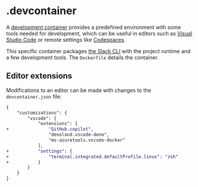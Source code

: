 # .devcontainer

A [development container][container] provides a predefined environment with
some tools needed for development, which can be useful in editors such as
[Visual Studio Code][vscode] or remote settings like [Codespaces][codespaces].

This specific container packages [the Slack CLI][cli] with the project runtime
and a few development tools. The `Dockerfile` details the container.

## Editor extensions

Modifications to an editor can be made with changes to the `devcontainer.json`
file:

```diff
{
    "customizations": {
        "vscode": {
            "extensions": [
+               "GitHub.copilot",
                "denoland.vscode-deno",
                "ms-azuretools.vscode-docker"
            ],
+           "settings": {
+               "terminal.integrated.defaultProfile.linux": "zsh"
+           }
        }
    }
}
```

[codespaces]: https://github.com/features/codespaces
[cli]: https://api.slack.com/automation/cli
[container]: https://containers.dev/
[vscode]: https://code.visualstudio.com/docs/devcontainers/containers
